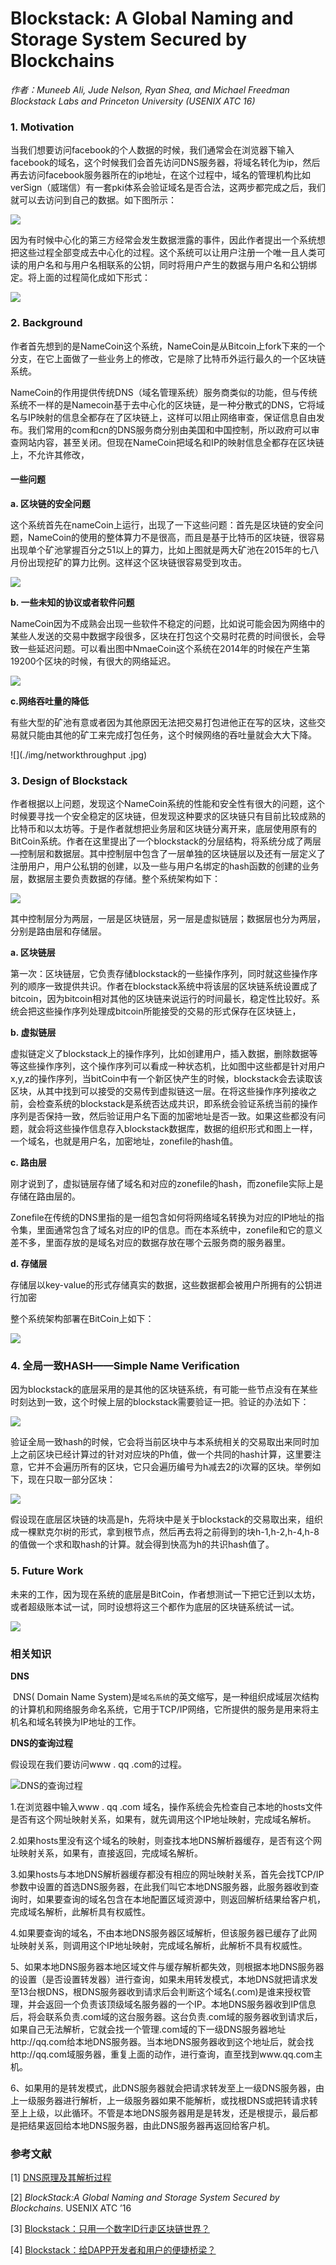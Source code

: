 # **Blockstack**: A Global Naming and Storage System Secured by Blockchains

*作者：Muneeb Ali, Jude Nelson, Ryan Shea, and Michael Freedman Blockstack Labs and Princeton University (USENIX ATC 16)*

### **1.  Motivation**

​	当我们想要访问facebook的个人数据的时候，我们通常会在浏览器下输入facebook的域名，这个时候我们会首先访问DNS服务器，将域名转化为ip，然后再去访问facebook服务器所在的ip地址，在这个过程中，域名的管理机构比如verSign（威瑞信）有一套pki体系会验证域名是否合法，这两步都完成之后，我们就可以去访问到自己的数据。如下图所示：

![](./img/center.png)

因为有时候中心化的第三方经常会发生数据泄露的事件，因此作者提出一个系统想把这些过程全部变成去中心化的过程。这个系统可以让用户注册一个唯一且人类可读的用户名和与用户名相联系的公钥，同时将用户产生的数据与用户名和公钥绑定。将上面的过程简化成如下形式：

![](./img/decenteralization.png)



### 2. Background

​	作者首先想到的是NameCoin这个系统，NameCoin是从Bitcoin上fork下来的一个分支，在它上面做了一些业务上的修改，它是除了比特币外运行最久的一个区块链系统。

​	NameCoin的作用提供传统DNS（域名管理系统）服务商类似的功能，但与传统系统不一样的是Namecoin基于去中心化的区块链，是一种分散式的DNS，它将域名与IP映射的信息全都存在了区块链上，这样可以阻止网络审查，保证信息自由发布。我们常用的com和cn的DNS服务商分别由美国和中国控制，所以政府可以审查网站内容，甚至关闭。但现在NameCoin把域名和IP的映射信息全都存在区块链上，不允许其修改，

#### 一些问题

**a. 区块链的安全问题**

​	这个系统首先在nameCoin上运行，出现了一下这些问题：首先是区块链的安全问题，NameCoin的使用的整体算力不是很高，而且是基于比特币的区块链，很容易出现单个矿池掌握百分之51以上的算力，比如上图就是两大矿池在2015年的七八月份出现挖矿的算力比例。这样这个区块链很容易受到攻击。

![](./img/powerdistrbution.png)

**b. 一些未知的协议或者软件问题**

​	NameCoin因为不成熟会出现一些软件不稳定的问题，比如说可能会因为网络中的某些人发送的交易中数据字段很多，区块在打包这个交易时花费的时间很长，会导致一些延迟问题。可以看出图中NmaeCoin这个系统在2014年的时候在产生第19200个区块的时候，有很大的网络延迟。

![](./img/software_issues.jpg)

**c.网络吞吐量的降低**

​	有些大型的矿池有意或者因为其他原因无法把交易打包进他正在写的区块，这些交易就只能由其他的矿工来完成打包任务，这个时候网络的吞吐量就会大大下降。

![](./img/networkthroughput .jpg)

### **3. Design of Blockstack**

​	作者根据以上问题，发现这个NameCoin系统的性能和安全性有很大的问题，这个时候要寻找一个安全稳定的区块链，但发现这种要求的区块链只有目前比较成熟的比特币和以太坊等。于是作者就想把业务层和区块链分离开来，底层使用原有的BitCoin系统。作者在这里提出了一个blockstack的分层结构，将系统分成了两层—控制层和数据层。其中控制层中包含了一层单独的区块链层以及还有一层定义了注册用户，用户公私钥的创建，以及一些与用户名绑定的hash函数的创建的业务层，数据层主要负责数据的存储。整个系统架构如下：

![](./img/block_design.jpg)

​	其中控制层分为两层，一层是区块链层，另一层是虚拟链层；数据层也分为两层，分别是路由层和存储层。

**a. 区块链层**

​	第一次：区块链层，它负责存储blockstack的一些操作序列，同时就这些操作序列的顺序一致提供共识。作者在blockstack系统中将该层的区块链系统设置成了bitcoin，因为bitcoin相对其他的区块链来说运行的时间最长，稳定性比较好。系统会把这些操作序列处理成bitcoin所能接受的交易的形式保存在区块链上，

**b. 虚拟链层**

​	虚拟链定义了blockstack上的操作序列，比如创建用户，插入数据，删除数据等等这些操作序列，这个操作序列可以看成一种状态机，比如图中这些都是针对用户x,y,z的操作序列，当bitCoin中有一个新区快产生的时候，blockstack会去读取该区块，从其中找到可以接受的交易传到虚拟链这一层。在将这些操作序列接收之前，会检查系统的blockstack是系统否达成共识，即系统会验证系统当前的操作序列是否保持一致，然后验证用户名下面的加密地址是否一致。如果这些都没有问题，就会将这些操作信息存入blockstack数据库，数据的组织形式和图上一样，一个域名，也就是用户名，加密地址，zonefile的hash值。

**c. 路由层**

​	刚才说到了，虚拟链层存储了域名和对应的zonefile的hash，而zonefile实际上是存储在路由层的。

​	Zonefile在传统的DNS里指的是一组包含如何将网络域名转换为对应的IP地址的指令集，里面通常包含了域名对应的IP的信息。而在本系统中，zonefile和它的意义差不多，里面存放的是域名对应的数据存放在哪个云服务商的服务器里。

**d. 存储层**

​	存储层以key-value的形式存储真实的数据，这些数据都会被用户所拥有的公钥进行加密

整个系统架构部署在BitCoin上如下：

![](./img/architecture.jpg)

### 4. 全局一致HASH——**Simple Name Verification**

​	因为blockstack的底层采用的是其他的区块链系统，有可能一些节点没有在某些时刻达到一致，这个时候上层的blockstack需要验证一把。验证的办法如下：

![](C:\Users\Administrator\AppData\Roaming\Typora\typora-user-images\1561177131249.png)

​	验证全局一致hash的时候，它会将当前区块中与本系统相关的交易取出来同时加上之前区块已经计算过的针对对应块的Ph值，做一个共同的hash计算，这里要注意，它并不会遍历所有的区块，它只会遍历编号为h减去2的i次幂的区块。举例如下，现在只取一部分区块：

![](./img/consus_example.png)

​	假设现在底层区块链的块高是h，先将块中是关于blockstack的交易取出来，组织成一棵默克尔树的形式，拿到根节点，然后再去将之前得到的块h-1,h-2,h-4,h-8的值做一个求和取hash的计算。就会得到快高为h的共识hash值了。

### 5. **Future Work**

​	未来的工作，因为现在系统的底层是BitCoin，作者想测试一下把它迁到以太坊，或者超级账本试一试，同时设想将这三个都作为底层的区块链系统试一试。

![](./img/mutichain.png)

### 相关知识

**DNS**

​	DNS( Domain Name System)是`域名系统`的英文缩写，是一种组织成域层次结构的计算机和网络服务命名系统，它用于TCP/IP网络，它所提供的服务是用来将主机名和域名转换为IP地址的工作。

**DNS的查询过程**

假设现在我们要访问www . qq .com的过程。

![DNS的查询过程](./img/NDSRoute.jpg)

1.在浏览器中输入www . qq .com 域名，操作系统会先检查自己本地的hosts文件是否有这个网址映射关系，如果有，就先调用这个IP地址映射，完成域名解析。

2.如果hosts里没有这个域名的映射，则查找本地DNS解析器缓存，是否有这个网址映射关系，如果有，直接返回，完成域名解析。

3.如果hosts与本地DNS解析器缓存都没有相应的网址映射关系，首先会找TCP/IP参数中设置的首选DNS服务器，在此我们叫它本地DNS服务器，此服务器收到查询时，如果要查询的域名包含在本地配置区域资源中，则返回解析结果给客户机，完成域名解析，此解析具有权威性。

4.如果要查询的域名，不由本地DNS服务器区域解析，但该服务器已缓存了此网址映射关系，则调用这个IP地址映射，完成域名解析，此解析不具有权威性。

5、如果本地DNS服务器本地区域文件与缓存解析都失效，则根据本地DNS服务器的设置（是否设置转发器）进行查询，如果未用转发模式，本地DNS就把请求发至13台根DNS，根DNS服务器收到请求后会判断这个域名(.com)是谁来授权管理，并会返回一个负责该顶级域名服务器的一个IP。本地DNS服务器收到IP信息后，将会联系负责.com域的这台服务器。这台负责.com域的服务器收到请求后，如果自己无法解析，它就会找一个管理.com域的下一级DNS服务器地址http://qq.com给本地DNS服务器。当本地DNS服务器收到这个地址后，就会找http://qq.com域服务器，重复上面的动作，进行查询，直至找到www.qq.com主机。

6、如果用的是转发模式，此DNS服务器就会把请求转发至上一级DNS服务器，由上一级服务器进行解析，上一级服务器如果不能解析，或找根DNS或把转请求转至上上级，以此循环。不管是本地DNS服务器用是是转发，还是根提示，最后都是把结果返回给本地DNS服务器，由此DNS服务器再返回给客户机。 



### 参考文献

[1] [DNS原理及其解析过程](https://www.cnblogs.com/gopark/p/8430916.html)

[2] *BlockStack:A* *Global* *Naming* *and* *Storage* *System* *Secured* *by* *Blockchains*. USENIX ATC ’16

[3] [Blockstack：只用一个数字ID行走区块链世界？](<https://bihu.com/article/1260288>)

[4] [Blockstack：给DAPP开发者和用户的便捷桥梁？](<https://bihu.com/article/1266468>)